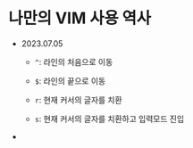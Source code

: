 # 나만의 VIM 사용 역사

- 2023.07.05

    - `^`: 라인의 처음으로 이동

    - `$`: 라인의 끝으로 이동

    - `r`: 현재 커서의 글자를 치환

    - `s`: 현재 커서의 글자를 치환하고 입력모드 진입

- 